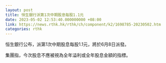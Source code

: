 ```yaml
---
layout: post
title: 恒生銀行派第1次中期股息每股1.1元
date: 2023-05-02 12:53:40.000000000 +08:00
link: https://news.rthk.hk/rthk/ch/component/k2/1698785-20230502.htm
categories: rthk
---
```


恒生銀行公布，派第1次中期股息每股1.1元，將於6月8日派發。

集團指，今次股息不應被視為全年溢利或全年股息金額的指標。
